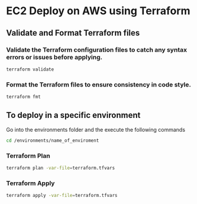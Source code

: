 # EC2 Deploy on AWS using Terraform


## Validate and Format Terraform files

### Validate the Terraform configuration files to catch any syntax errors or issues before applying.

```sh
terraform validate
```

### Format the Terraform files to ensure consistency in code style.

```sh
terraform fmt
```


## To deploy in a specific environment

Go into the environments folder and the execute the following commands

```sh
cd /environments/name_of_enviroment
```

### Terraform Plan

``` sh
terraform plan -var-file=terraform.tfvars
```

### Terraform Apply


``` sh
terraform apply -var-file=terraform.tfvars
```